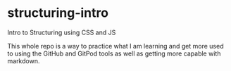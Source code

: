 # structuring-intro
Intro to Structuring using CSS and JS

This whole repo is a way to practice what I am learning and get more used to using the GitHub and GitPod tools as well as getting more capable with markdown.